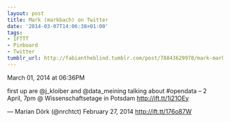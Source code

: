 ```yaml
---
layout: post
title: Mark (markbach) on Twitter
date: '2014-03-07T14:06:38+01:00'
tags:
- IFTTT
- Pinboard
- Twitter
tumblr_url: http://fabiantheblind.tumblr.com/post/78843629978/mark-markbach-on-twitter
---
```

March 01, 2014 at 06:36PM


first up are @j_kloiber and @data_meining talking about #opendata – 2 April, 7pm @ Wissenschaftsetage in Potsdam http://ift.tt/1i21OEy

— Marian Dörk (@nrchtct) February 27, 2014
http://ift.tt/176o87W

